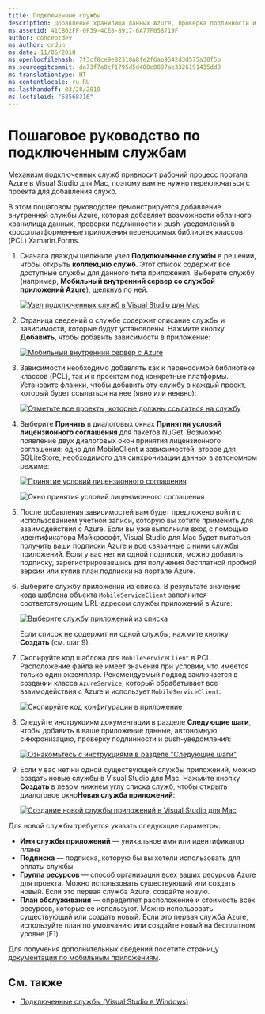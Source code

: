 ```yaml
---
title: Подключенные службы
description: Добавление хранилища данных Azure, проверка подлинности и push-уведомления в мобильных приложениях в среде Visual Studio для Mac
ms.assetid: 41CB62FF-0F39-4CE8-8917-6A77F058719F
author: conceptdev
ms.author: crdun
ms.date: 11/06/2018
ms.openlocfilehash: 7f3cf8ce9e82310a8fe2f6ab9542d3d575a30f5b
ms.sourcegitcommit: da73f7a0cf1795d5d400c0897ae3326191435dd0
ms.translationtype: HT
ms.contentlocale: ru-RU
ms.lasthandoff: 03/28/2019
ms.locfileid: "58568316"
---
```

# <a name="connected-services-walkthrough"></a>Пошаговое руководство по подключенным службам

Механизм подключенных служб привносит рабочий процесс портала Azure в Visual Studio для Mac, поэтому вам не нужно переключаться с проекта для добавления служб.

В этом пошаговом руководстве демонстрируется добавление внутренней службы Azure, которая добавляет возможности облачного хранилища данных, проверки подлинности и push-уведомлений в кроссплатформенные приложения переносимых библиотек классов (PCL) Xamarin.Forms.

1. Сначала дважды щелкните узел **Подключенные службы** в решении, чтобы открыть **коллекцию служб**.
  Этот список содержит все доступные службы для данного типа приложения. Выберите службу (например, **Мобильный внутренний сервер со службой приложений Azure**), щелкнув по ней.

    [![Узел подключенных служб в Visual Studio для Mac](media/connected-services-image001-sml.png "Узел подключенных служб в Visual Studio для Mac")](media/connected-services-image001.png#lightbox)

2. Страница сведений о службе содержит описание службы и зависимости, которые будут установлены.
  Нажмите кнопку **Добавить**, чтобы добавить зависимости в приложение:

    [![Мобильный внутренний сервер с Azure](media/connected-services-image002-sml.png "Мобильный внутренний сервер с Azure")](media/connected-services-image002.png#lightbox)

3. Зависимости необходимо добавлять как к переносимой библиотеке классов (PCL), так и к проектам под конкретные платформы.
  Установите флажки, чтобы добавить эту службу в каждый проект, который будет ссылаться на нее (явно или неявно):

    [![Отметьте все проекты, которые должны ссылаться на службу](media/connected-services-image003-sml.png "Отметьте все проекты, которые должны ссылаться на службу")](media/connected-services-image003.png#lightbox)

4. Выберите **Принять** в диалоговых окнах **Принятия условий лицензионного соглашения** для пакетов NuGet.
  Возможно появление двух диалоговых окон принятия лицензионного соглашения: одно для MobileClient и зависимостей, второе для SQLiteStore, необходимого для синхронизации данных в автономном режиме:

    [![Принятие условий лицензионного соглашения](media/connected-services-image004-sml.png "Принятие условий лицензионного соглашения")](media/connected-services-image004.png#lightbox)

    ![Окно принятия условий лицензионного соглашения](media/connected-services-image005.png "Окно принятия условий лицензионного соглашения")

5. После добавления зависимостей вам будет предложено войти с использованием учетной записи, которую вы хотите применить для взаимодействия с Azure.
  Если вы уже выполнили вход с помощью идентификатора Майкрософт, Visual Studio для Mac будет пытаться получить ваши подписки Azure и все связанные с ними службы приложений. Если у вас нет ни одной подписки, можно добавить подписку, зарегистрировавшись для получения бесплатной пробной версии или купив план подписки на портале Azure.

6. Выберите службу приложений из списка. В результате значение кода шаблона объекта `MobileServiceClient` заполнится соответствующим URL-адресом службы приложений в Azure:

    [![Выберите службу приложений из списка](media/connected-services-image006-sml.png "Выберите службу приложений из списка")](media/connected-services-image006.png#lightbox)

    Если список не содержит ни одной службы, нажмите кнопку **Создать** (см. шаг 9).

7. Скопируйте код шаблона для `MobileServiceClient` в PCL. Расположение файла не имеет значения при условии, что имеется только один экземпляр.
  Рекомендуемый подход заключается в создании класса `AzureService`, который обрабатывает все взаимодействия с Azure и использует `MobileServiceClient`:

    ![Скопируйте код конфигурации в приложение](media/connected-services-image007.png "Скопируйте код конфигурации в приложение")

8. Следуйте инструкциям документации в разделе **Следующие шаги**, чтобы добавить в ваше приложение данные, автономную синхронизацию, проверку подлинности и push-уведомления:

    [![Ознакомьтесь с инструкциями в разделе "Следующие шаги"](media/connected-services-image008-sml.png "Ознакомьтесь с инструкциями в разделе \"Следующие шаги\"")](media/connected-services-image008.png#lightbox)

9. Если у вас нет ни одной существующей службы приложений, можно создать новые службы в Visual Studio для Mac.
  Нажмите кнопку **Создать** в левом нижнем углу списка служб, чтобы открыть диалоговое окно**Новая служба приложений**:

    [![Создание новой службы приложений в Visual Studio для Mac](media/connected-services-image009-sml.png "Создание новой службы приложений в Visual Studio для Mac")](media/connected-services-image009.png#lightbox)

Для новой службы требуется указать следующие параметры:

- **Имя службы приложений** — уникальное имя или идентификатор плана
- **Подписка** — подписка, которую бы вы хотели использовать для оплаты службы
- **Группа ресурсов** — способ организации всех ваших ресурсов Azure для проекта. Можно использовать существующий или создать новый. Если это первая служба Azure, создайте новую.
- **План обслуживания** — определяет расположение и стоимость всех ресурсов, которые ее используют. Можно использовать существующий или создать новый. Если это первая служба Azure, используйте план по умолчанию или создайте новый на бесплатном уровне (F1).

Для получения дополнительных сведений посетите страницу [документации по мобильным приложениям](/azure/app-service-mobile/).

## <a name="see-also"></a>См. также

- [Подключенные службы (Visual Studio в Windows)](/visualstudio/azure/vs-azure-tools-connected-services-storage)